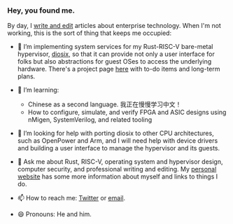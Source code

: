 ### Hey, you found me.

By day, I [write and edit](https://www.theregister.com/Author/Chris-Williams) articles about enterprise technology. When I'm not working, this is the sort of thing that keeps me occupied:

- 🔭 I’m implementing system services for my Rust-RISC-V bare-metal hypervisor, [diosix](https://github.com/diodesign/diosix), so that it can provide not only a user interface for folks but also abstractions for guest OSes to access the underlying hardware. There's a project page [here](https://github.com/users/diodesign/projects/1) with to-do items and long-term plans.

- 🌱 I’m learning:
  - Chinese as a second language. 我正在慢慢学习中文！
  - How to configure, simulate, and verify FPGA and ASIC designs using nMigen, SystemVerilog, and related tooling

- 🤔 I’m looking for help with porting diosix to other CPU architectures, such as OpenPower and Arm, and I will need help with device drivers and building a user interface to manage the hypervisor and its guests.

- 💬 Ask me about Rust, RISC-V, operating system and hypervisor design, computer security, and professional writing and editing. My [personal website](https://diodesign.co.uk) has some more information about myself and links to things I do.

- 📫 How to reach me: [Twitter](https://twitter.com/diodesign) or [email](mailto:diodesign@tuta.io).

- 😄 Pronouns: He and him.
